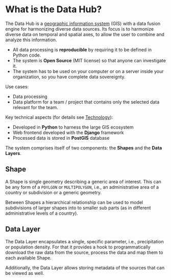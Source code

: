 # What is the Data Hub?

The Data Hub is a [geographic information system](https://en.wikipedia.org/wiki/Geographic_information_system) (GIS) with a data fusion engine for harmonizing diverse data sources. Its focus is to harmonize diverse data on temporal and spatial axes, to allow the user to combine and analyze this information. 

- All data processing is **reproducible** by requiring it to be defined in Python code.
- The system is **Open Source** (MIT license) so that anyone can investigate it.
- The system has to be used on your computer or on a server inside your organization, so you have complete data sovereignty.

Use cases:

- Data processing
- Data platform for a team / project that contains only the selected data relevant for the team.


Key technical aspects (for details see [Technology](docs/technology.md)):

- Developed in **Python** to harness the large GIS ecosystem
- Web frontend developed with the **Django** framework
- Processed data is stored in **PostGIS** database


The system comprises itself of two components: the **Shapes** and the **Data Layers**.

## Shape

A Shape is single geometry describing a generic area of interest. This can be any form of a `POYLGON` or `MULTIPOLYGON`, i.e., an administrative area of a country or subdivision or a generic geometry.

Between Shapes a hierarchical relationship can be used to model subdivisions of larger shapes into to smaller sub parts (as in different administrative levels of a country).

## Data Layer

The Data Layer encapsulates a single, specific parameter, i.e., precipitation or population density. For that it provides a hook to programmatically download the raw data from the source, process the data and map them to each available Shape.

Additionally, the Data Layer allows storing metadata of the sources that can be viewed as well. 